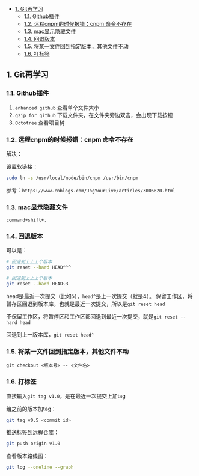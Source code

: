 - [1. Git再学习](#1-git再学习)
  - [1.1. Github插件](#11-github插件)
  - [1.2. 远程cnpm的时候报错：cnpm 命令不存在](#12-远程cnpm的时候报错cnpm-命令不存在)
  - [1.3. mac显示隐藏文件](#13-mac显示隐藏文件)
  - [1.4. 回退版本](#14-回退版本)
  - [1.5. 将某一文件回到指定版本，其他文件不动](#15-将某一文件回到指定版本其他文件不动)
  - [1.6. 打标签](#16-打标签)

## 1. Git再学习

### 1.1. Github插件
1. `enhanced github` 查看单个文件大小
2. `gzip for github` 下载文件夹，在文件夹旁边双击，会出现下载按钮
3. `Octotree` 查看项目树


### 1.2. 远程cnpm的时候报错：cnpm 命令不存在
解决：

设置软链接：
```bash
sudo ln -s /usr/local/node/bin/cnpm /usr/bin/cnpm
```
参考：`https://www.cnblogs.com/JogYourLive/articles/3006620.html`


### 1.3. mac显示隐藏文件
`command+shift+.`


### 1.4. 回退版本
可以是：
```bash
# 回退到上上上个版本
git reset --hard HEAD^^^

# 回退到上上上个版本
git reset --hard HEAD~3
```

head是最近一次提交（比如5），`head^`是上一次提交（就是4）。
保留工作区，将暂存区回退到版本库，也就是最近一次提交，所以是`git reset head`

不保留工作区，将暂停区和工作区都回退到最近一次提交，就是`git reset -- hard head`


回退到上一版本库，`git reset head^`

### 1.5. 将某一文件回到指定版本，其他文件不动

`git checkout <版本号> -- <文件名>`

### 1.6. 打标签
直接输入`git tag v1.0`，是在最近一次提交上加tag

给之前的版本加tag：
```bash
git tag v0.5 <commit id>
```
推送标签到远程仓库：
```bash
git push origin v1.0
```

查看版本路线图： 
```bash
git log --oneline --graph
```